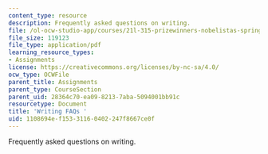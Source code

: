 ```yaml
---
content_type: resource
description: Frequently asked questions on writing.
file: /ol-ocw-studio-app/courses/21l-315-prizewinners-nobelistas-spring-2014/1108694ef15331160402247f8667ce0f_MIT21L_315S14_Writing_FAQ.pdf
file_size: 119123
file_type: application/pdf
learning_resource_types:
- Assignments
license: https://creativecommons.org/licenses/by-nc-sa/4.0/
ocw_type: OCWFile
parent_title: Assignments
parent_type: CourseSection
parent_uid: 28364c70-ea09-8213-7aba-5094001bb91c
resourcetype: Document
title: 'Writing FAQs '
uid: 1108694e-f153-3116-0402-247f8667ce0f
---
```

Frequently asked questions on writing.